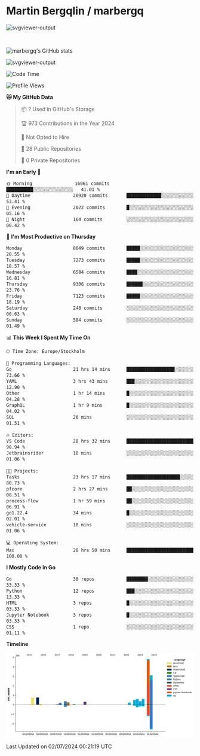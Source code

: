 # Martin Bergqlin / marbergq

![svgviewer-output](https://user-images.githubusercontent.com/2405410/206014777-22d41ecb-c24f-421d-b7d9-bba2cb5bb0de.svg)

<br>

<!--- [![Martin's Week](https://github-readme-stats.vercel.app/api/wakatime?username=marbergq&theme=dark)](https://github.com/anuraghazra/github-readme-stats) -->

![marbergq's GitHub stats](https://github-readme-stats.vercel.app/api?username=marbergq&count_private=true&show_icons=true)

![svgviewer-output](https://wakatime.com/badge/user/3f0a2069-6683-4e19-9a4a-7d21ea815067.svg)

<!--START_SECTION:waka-->
![Code Time](http://img.shields.io/badge/Code%20Time-4%2C196%20hrs%2013%20mins-blue)

![Profile Views](http://img.shields.io/badge/Profile%20Views-0-blue)

**🐱 My GitHub Data** 

> 📦 ? Used in GitHub's Storage 
 > 
> 🏆 973 Contributions in the Year 2024
 > 
> 🚫 Not Opted to Hire
 > 
> 📜 28 Public Repositories 
 > 
> 🔑 0 Private Repositories 
 > 
**I'm an Early 🐤** 

```text
🌞 Morning                16061 commits       ██████████░░░░░░░░░░░░░░░   41.01 % 
🌆 Daytime                20920 commits       █████████████░░░░░░░░░░░░   53.41 % 
🌃 Evening                2022 commits        █░░░░░░░░░░░░░░░░░░░░░░░░   05.16 % 
🌙 Night                  164 commits         ░░░░░░░░░░░░░░░░░░░░░░░░░   00.42 % 
```
📅 **I'm Most Productive on Thursday** 

```text
Monday                   8049 commits        █████░░░░░░░░░░░░░░░░░░░░   20.55 % 
Tuesday                  7273 commits        █████░░░░░░░░░░░░░░░░░░░░   18.57 % 
Wednesday                6584 commits        ████░░░░░░░░░░░░░░░░░░░░░   16.81 % 
Thursday                 9306 commits        ██████░░░░░░░░░░░░░░░░░░░   23.76 % 
Friday                   7123 commits        █████░░░░░░░░░░░░░░░░░░░░   18.19 % 
Saturday                 248 commits         ░░░░░░░░░░░░░░░░░░░░░░░░░   00.63 % 
Sunday                   584 commits         ░░░░░░░░░░░░░░░░░░░░░░░░░   01.49 % 
```


📊 **This Week I Spent My Time On** 

```text
🕑︎ Time Zone: Europe/Stockholm

💬 Programming Languages: 
Go                       21 hrs 14 mins      ██████████████████░░░░░░░   73.66 % 
YAML                     3 hrs 43 mins       ███░░░░░░░░░░░░░░░░░░░░░░   12.90 % 
Other                    1 hr 14 mins        █░░░░░░░░░░░░░░░░░░░░░░░░   04.28 % 
GraphQL                  1 hr 9 mins         █░░░░░░░░░░░░░░░░░░░░░░░░   04.02 % 
SQL                      26 mins             ░░░░░░░░░░░░░░░░░░░░░░░░░   01.51 % 

🔥 Editors: 
VS Code                  28 hrs 32 mins      █████████████████████████   98.94 % 
Jetbrainsrider           18 mins             ░░░░░░░░░░░░░░░░░░░░░░░░░   01.06 % 

🐱‍💻 Projects: 
Tasks                    23 hrs 17 mins      ████████████████████░░░░░   80.73 % 
pfcore                   2 hrs 27 mins       ██░░░░░░░░░░░░░░░░░░░░░░░   08.51 % 
process-flow             1 hr 59 mins        ██░░░░░░░░░░░░░░░░░░░░░░░   06.91 % 
go1.22.4                 34 mins             █░░░░░░░░░░░░░░░░░░░░░░░░   02.01 % 
vehicle-service          18 mins             ░░░░░░░░░░░░░░░░░░░░░░░░░   01.06 % 

💻 Operating System: 
Mac                      28 hrs 50 mins      █████████████████████████   100.00 % 
```

**I Mostly Code in Go** 

```text
Go                       30 repos            ████████░░░░░░░░░░░░░░░░░   33.33 % 
Python                   12 repos            ███░░░░░░░░░░░░░░░░░░░░░░   13.33 % 
HTML                     3 repos             █░░░░░░░░░░░░░░░░░░░░░░░░   03.33 % 
Jupyter Notebook         3 repos             █░░░░░░░░░░░░░░░░░░░░░░░░   03.33 % 
CSS                      1 repo              ░░░░░░░░░░░░░░░░░░░░░░░░░   01.11 % 
```



**Timeline**

![Lines of Code chart](https://raw.githubusercontent.com/marbergq/marbergq/main/assets/bar_graph.png)


 Last Updated on 02/07/2024 00:21:19 UTC
<!--END_SECTION:waka-->
